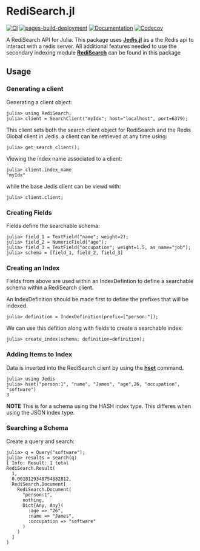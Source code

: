 # RediSearch.jl
[![CI](https://github.com/jacksoncalvert/RediSearch.jl/actions/workflows/ci.yml/badge.svg?branch=main)](https://github.com/jacksoncalvert/RediSearch.jl/actions/workflows/ci.yml)
[![pages-build-deployment](https://github.com/jacksoncalvert/RediSearch.jl/actions/workflows/pages/pages-build-deployment/badge.svg?branch=main)](https://github.com/jacksoncalvert/RediSearch.jl/actions/workflows/pages/pages-build-deployment)
[![Documentation](https://github.com/jacksoncalvert/RediSearch.jl/actions/workflows/docs.yml/badge.svg?branch=main)](https://github.com/jacksoncalvert/RediSearch.jl/actions/workflows/docs.yml)
[![Codecov](https://codecov.io/gh/jacksoncalvert/RediSearch.jl/branch/main/graph/badge.svg)](https://codecov.io/gh/jacksoncalvert/RediSearch.jl/)

A RediSearch API for Julia. This package uses **[Jedis.jl](https://github.com/captchanjack/Jedis.jl)** as a the Redis api to interact with a redis server. All additional features needed to use the secondary indexing module **[RediSearch](https://oss.redis.com/redisearch/)** can be found in this package


## Usage 
### Generating a client
Generating a client object:
```
julia> using RediSearch;
julia> client = SearchClient("myIdx"; host="localhost", port=6379);
```

This client sets both the search client object for RediSearch and the Redis Global client in Jedis. a client can be retrieved at any time using:
```
julia> get_search_client();
```

Viewing the index name associated to a client:
```
julia> client.index_name
"myIdx"
```

while the base Jedis client can be viewd with:
```
julia> client.client;
```

### Creating Fields
Fields define the searchable schema:
```
julia> field_1 = TextField("name"; weight=2);
julia> field_2 = NumericField("age");
julia> field_3 = TextField("occupation"; weight=1.5, as_name="job");
julia> schema = [field_1, field_2, field_3]

```

### Creating an Index
Fields from above are used within an IndexDefintion to define a searchable schema within a RediSearch client.

An IndexDefinition should be made first to define the prefixes that will be indexed. 
```
julia> definition = IndexDefinition(prefix=["person:"]);
```
We can use this defition along with fields to create a searchable index:

```
julia> create_index(schema; definition=definition);
```

### Adding Items to Index

Data is inserted into the RediSearch client by using the **[hset](https://captchanjack.github.io/Jedis.jl/commands/#Jedis.hset)** command. 
```
julia> using Jedis
julia> hset("person:1", "name", "James", "age",26, "occupation", "software")
3
```

**NOTE** This is for a schema using the HASH  index type. This differes when using the JSON index type.

### Searching a Schema
Create a query and search:
```
julia> q = Query("software");
julia> results = search(q)
[ Info: Result: 1 total
RediSearch.Result(
  1,
  0.0018129348754882812,
  RediSearch.Document[
    RediSearch.Document(
      "person:1",
      nothing,
      Dict{Any, Any}(
        :age => "26",
        :name => "James",
        :occupation => "software"
      )
    )
  ]
)
```
